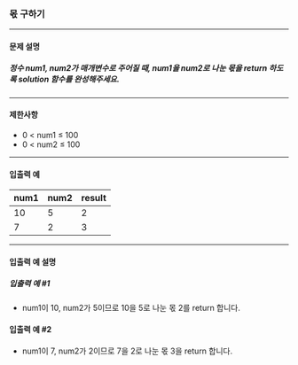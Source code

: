 ### 몫 구하기

***

#### 문제 설명
##### 정수 num1, num2가 매개변수로 주어질 때, num1을 num2로 나눈 몫을 return 하도록 solution 함수를 완성해주세요.

***

#### 제한사항
* 0 < num1 ≤ 100
* 0 < num2 ≤ 100

***

#### 입출력 예
num1|	num2|	result|
|:--|:--    |:--
10  |	5   |	2     |
7   |	2   |	3     |

***

#### 입출력 예 설명
##### 입출력 예 #1
* num1이 10, num2가 5이므로 10을 5로 나눈 몫 2를 return 합니다.

#### 입출력 예 #2
* num1이 7, num2가 2이므로 7을 2로 나눈 몫 3을 return 합니다.